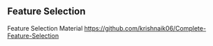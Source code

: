 
## Feature Selection

Feature Selection Material https://github.com/krishnaik06/Complete-Feature-Selection
